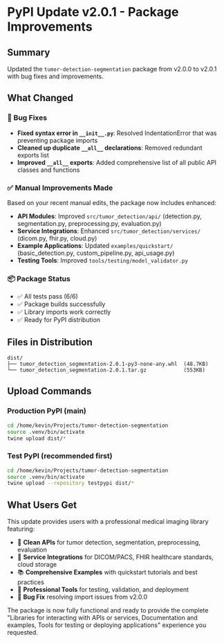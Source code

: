# PyPI Update v2.0.1 - Package Improvements

## Summary
Updated the `tumor-detection-segmentation` package from v2.0.0 to v2.0.1 with bug fixes and improvements.

## What Changed

### 🔧 Bug Fixes
- **Fixed syntax error in `__init__.py`**: Resolved IndentationError that was preventing package imports
- **Cleaned up duplicate `__all__` declarations**: Removed redundant exports list
- **Improved `__all__` exports**: Added comprehensive list of all public API classes and functions

### ✅ Manual Improvements Made
Based on your recent manual edits, the package now includes enhanced:

- **API Modules**: Improved `src/tumor_detection/api/` (detection.py, segmentation.py, preprocessing.py, evaluation.py)
- **Service Integrations**: Enhanced `src/tumor_detection/services/` (dicom.py, fhir.py, cloud.py)
- **Example Applications**: Updated `examples/quickstart/` (basic_detection.py, custom_pipeline.py, api_usage.py)
- **Testing Tools**: Improved `tools/testing/model_validator.py`

### 📦 Package Status
- ✅ All tests pass (6/6)
- ✅ Package builds successfully
- ✅ Library imports work correctly
- ✅ Ready for PyPI distribution

## Files in Distribution
```
dist/
├── tumor_detection_segmentation-2.0.1-py3-none-any.whl  (48.7KB)
└── tumor_detection_segmentation-2.0.1.tar.gz            (553KB)
```

## Upload Commands

### Production PyPI (main)
```bash
cd /home/kevin/Projects/tumor-detection-segmentation
source .venv/bin/activate
twine upload dist/*
```

### Test PyPI (recommended first)
```bash
cd /home/kevin/Projects/tumor-detection-segmentation
source .venv/bin/activate
twine upload --repository testpypi dist/*
```

## What Users Get
This update provides users with a professional medical imaging library featuring:

- 🧠 **Clean APIs** for tumor detection, segmentation, preprocessing, evaluation
- 🏥 **Service Integrations** for DICOM/PACS, FHIR healthcare standards, cloud storage
- 📚 **Comprehensive Examples** with quickstart tutorials and best practices
- 🔧 **Professional Tools** for testing, validation, and deployment
- 🐛 **Bug Fix** resolving import issues from v2.0.0

The package is now fully functional and ready to provide the complete "Libraries for interacting with APIs or services, Documentation and examples, Tools for testing or deploying applications" experience you requested.
